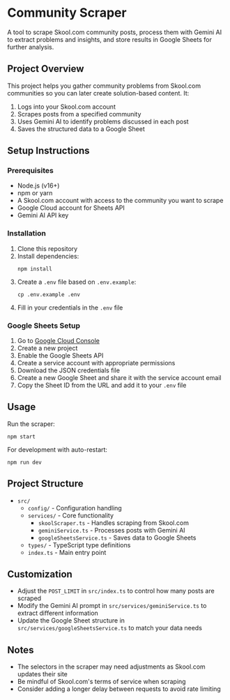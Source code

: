 # Community Scraper

A tool to scrape Skool.com community posts, process them with Gemini AI to extract problems and insights, and store results in Google Sheets for further analysis.

## Project Overview

This project helps you gather community problems from Skool.com communities so you can later create solution-based content. It:

1. Logs into your Skool.com account
2. Scrapes posts from a specified community
3. Uses Gemini AI to identify problems discussed in each post
4. Saves the structured data to a Google Sheet

## Setup Instructions

### Prerequisites

- Node.js (v16+)
- npm or yarn
- A Skool.com account with access to the community you want to scrape
- Google Cloud account for Sheets API
- Gemini AI API key

### Installation

1. Clone this repository
2. Install dependencies:
   ```
   npm install
   ```
3. Create a `.env` file based on `.env.example`:
   ```
   cp .env.example .env
   ```
4. Fill in your credentials in the `.env` file

### Google Sheets Setup

1. Go to [Google Cloud Console](https://console.cloud.google.com/)
2. Create a new project
3. Enable the Google Sheets API
4. Create a service account with appropriate permissions
5. Download the JSON credentials file
6. Create a new Google Sheet and share it with the service account email
7. Copy the Sheet ID from the URL and add it to your `.env` file

## Usage

Run the scraper:

```
npm start
```

For development with auto-restart:

```
npm run dev
```

## Project Structure

- `src/`
  - `config/` - Configuration handling
  - `services/` - Core functionality
    - `skoolScraper.ts` - Handles scraping from Skool.com
    - `geminiService.ts` - Processes posts with Gemini AI
    - `googleSheetsService.ts` - Saves data to Google Sheets
  - `types/` - TypeScript type definitions
  - `index.ts` - Main entry point

## Customization

- Adjust the `POST_LIMIT` in `src/index.ts` to control how many posts are scraped
- Modify the Gemini AI prompt in `src/services/geminiService.ts` to extract different information
- Update the Google Sheet structure in `src/services/googleSheetsService.ts` to match your data needs

## Notes

- The selectors in the scraper may need adjustments as Skool.com updates their site
- Be mindful of Skool.com's terms of service when scraping
- Consider adding a longer delay between requests to avoid rate limiting 
